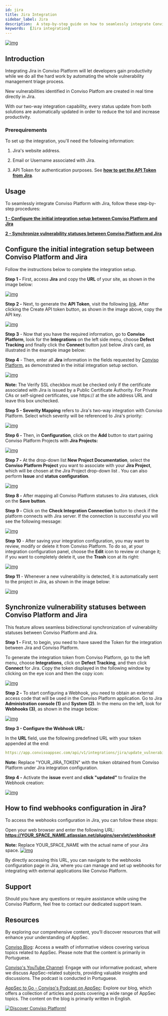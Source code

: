 ```yaml
---
id: jira
title: Jira Integration
sidebar_label: Jira
description:  A step-by-step guide on how to seamlessly integrate Conviso Platform with Jira for efficient vulnerability management and issue control.
keywords:  [Jira integration]
---
```


<div style={{textAlign: 'center'}}>

[![img](../../static/img/jira.png  'Jira')](https://cta-service-cms2.hubspot.com/web-interactives/public/v1/track/redirect?encryptedPayload=AVxigLKtcWzoFbzpyImNNQsXC9S54LjJuklwM39zNd7hvSoR%2FVTX%2FXjNdqdcIIDaZwGiNwYii5hXwRR06puch8xINMyL3EXxTMuSG8Le9if9juV3u%2F%2BX%2FCKsCZN1tLpW39gGnNpiLedq%2BrrfmYxgh8G%2BTcRBEWaKasQ%3D&webInteractiveContentId=125788977029&portalId=5613826)

</div>


## Introduction
Integrating Jira in Conviso Platform will let developers gain productivity while we do all the hard work by automating the whole vulnerability management triage process.

New vulnerabilities identified in Conviso Platfom are created in real time directly in Jira.

With our two-way integration capability, every status update from both solutions are automatically updated in order to reduce the toil and increase productivity.

### Prerequirements
To set up the integration, you'll need the following information:

1. Jira's website address.

2. Email or Username associated with Jira.

3. API Token for authentication purposes. See **[how to get the API Token from Jira](https://id.atlassian.com/manage-profile/security/api-tokens)**.

## Usage
To seamlessly integrate Conviso Platform with Jira, follow these step-by-step procedures:

**[1 - Configure the initial integration setup between Conviso Platform and Jira](#configure-the-initial-integration-setup-between-conviso-platform-and-jira)**

**[2 - Synchronize vulnerability statuses between Conviso Platform and Jira ](#synchronize-vulnerability-statuses-between-conviso-platform-and-jira)**

## Configure the initial integration setup between Conviso Platform and Jira
Follow the instructions below to complete the integration setup.

**Step 1 -** First, access **Jira** and copy the **URL** of your site, as shown in the image below:

[![img](../../static/img/jira-img1.png  'A clipping of a Jira platform screen')](https://cta-service-cms2.hubspot.com/web-interactives/public/v1/track/redirect?encryptedPayload=AVxigLKtcWzoFbzpyImNNQsXC9S54LjJuklwM39zNd7hvSoR%2FVTX%2FXjNdqdcIIDaZwGiNwYii5hXwRR06puch8xINMyL3EXxTMuSG8Le9if9juV3u%2F%2BX%2FCKsCZN1tLpW39gGnNpiLedq%2BrrfmYxgh8G%2BTcRBEWaKasQ%3D&webInteractiveContentId=125788977029&portalId=5613826)


**Step 2 -** Next, to generate the **API Token**, visit the following [link](https://id.atlassian.com/manage-profile/security/api-tokens). After clicking the Create API token button, as shown in the image above, copy the API key.

[![img](../../static/img/jira-img2.png  'A clipping of a Jira platform screen.')](https://cta-service-cms2.hubspot.com/web-interactives/public/v1/track/redirect?encryptedPayload=AVxigLKtcWzoFbzpyImNNQsXC9S54LjJuklwM39zNd7hvSoR%2FVTX%2FXjNdqdcIIDaZwGiNwYii5hXwRR06puch8xINMyL3EXxTMuSG8Le9if9juV3u%2F%2BX%2FCKsCZN1tLpW39gGnNpiLedq%2BrrfmYxgh8G%2BTcRBEWaKasQ%3D&webInteractiveContentId=125788977029&portalId=5613826)


**Step 3** - Now that you have the required information, go to **Conviso Platform**, look for the **Integrations** on the left side menu, choose **Defect Tracking** and finally click the **Connect** button just below Jira’s card, as illustrated in the example image below:

**Step 4** - Then, enter all **Jira** information in the fields requested by [Conviso Platform](https://cta-service-cms2.hubspot.com/web-interactives/public/v1/track/redirect?encryptedPayload=AVxigLKtcWzoFbzpyImNNQsXC9S54LjJuklwM39zNd7hvSoR%2FVTX%2FXjNdqdcIIDaZwGiNwYii5hXwRR06puch8xINMyL3EXxTMuSG8Le9if9juV3u%2F%2BX%2FCKsCZN1tLpW39gGnNpiLedq%2BrrfmYxgh8G%2BTcRBEWaKasQ%3D&webInteractiveContentId=125788977029&portalId=5613826), as demonstrated in the initial integration setup section.

[![img](../../static/img/jira-img4.png  'A screenshot of a Conviso Platform screen for integration with Jira.')](https://cta-service-cms2.hubspot.com/web-interactives/public/v1/track/redirect?encryptedPayload=AVxigLKtcWzoFbzpyImNNQsXC9S54LjJuklwM39zNd7hvSoR%2FVTX%2FXjNdqdcIIDaZwGiNwYii5hXwRR06puch8xINMyL3EXxTMuSG8Le9if9juV3u%2F%2BX%2FCKsCZN1tLpW39gGnNpiLedq%2BrrfmYxgh8G%2BTcRBEWaKasQ%3D&webInteractiveContentId=125788977029&portalId=5613826)

**Note:** The Verify SSL checkbox must be checked only if the certificate associated with Jira is issued by a Public Certificate Authority. For Private CAs or self-signed certificates, use https:// at the site address URL and leave this box unchecked.

**Step 5 - Severity Mapping** refers to Jira's two-way integration with Conviso Platform. Select which severity will be referenced to Jira's priority:

[![img](../../static/img/jira-img5.png  'A screenshot of a Conviso Platform screen for integration with Jira.')](https://cta-service-cms2.hubspot.com/web-interactives/public/v1/track/redirect?encryptedPayload=AVxigLKtcWzoFbzpyImNNQsXC9S54LjJuklwM39zNd7hvSoR%2FVTX%2FXjNdqdcIIDaZwGiNwYii5hXwRR06puch8xINMyL3EXxTMuSG8Le9if9juV3u%2F%2BX%2FCKsCZN1tLpW39gGnNpiLedq%2BrrfmYxgh8G%2BTcRBEWaKasQ%3D&webInteractiveContentId=125788977029&portalId=5613826)


**Step 6 -** Then, in **Configuration**, click on the **Add** button to start pairing Conviso Platform Projects with **Jira Projects:**

[![img](../../static/img/jira-img6.png  'A screenshot of a Conviso Platform screen for integration with Jira.')](https://cta-service-cms2.hubspot.com/web-interactives/public/v1/track/redirect?encryptedPayload=AVxigLKtcWzoFbzpyImNNQsXC9S54LjJuklwM39zNd7hvSoR%2FVTX%2FXjNdqdcIIDaZwGiNwYii5hXwRR06puch8xINMyL3EXxTMuSG8Le9if9juV3u%2F%2BX%2FCKsCZN1tLpW39gGnNpiLedq%2BrrfmYxgh8G%2BTcRBEWaKasQ%3D&webInteractiveContentId=125788977029&portalId=5613826)


**Step 7 -** At the drop-down list **New Project Documentation**, select the **Conviso Platform Project** you want to associate with your **Jira Project**, which will be chosen at the Jira Project drop-down list . You can also perform **Issue** and **status configuration**.

[![img](../../static/img/jira-img8.png  'A screenshot of a Conviso Platform screen for integration with Jira.')](https://cta-service-cms2.hubspot.com/web-interactives/public/v1/track/redirect?encryptedPayload=AVxigLKtcWzoFbzpyImNNQsXC9S54LjJuklwM39zNd7hvSoR%2FVTX%2FXjNdqdcIIDaZwGiNwYii5hXwRR06puch8xINMyL3EXxTMuSG8Le9if9juV3u%2F%2BX%2FCKsCZN1tLpW39gGnNpiLedq%2BrrfmYxgh8G%2BTcRBEWaKasQ%3D&webInteractiveContentId=125788977029&portalId=5613826)


**Step 8 -** After mapping all Conviso Platform statuses to Jira statuses, click on the **Save button**.

**Step 9 -** Click on the **Check Integration Connection** button to check if the platform connects with Jira server. If the connection is successful you will see the following message:

[![img](../../static/img/jira-img7.png  'A screenshot of a Conviso Platform screen for integration with Jira.')](https://cta-service-cms2.hubspot.com/web-interactives/public/v1/track/redirect?encryptedPayload=AVxigLKtcWzoFbzpyImNNQsXC9S54LjJuklwM39zNd7hvSoR%2FVTX%2FXjNdqdcIIDaZwGiNwYii5hXwRR06puch8xINMyL3EXxTMuSG8Le9if9juV3u%2F%2BX%2FCKsCZN1tLpW39gGnNpiLedq%2BrrfmYxgh8G%2BTcRBEWaKasQ%3D&webInteractiveContentId=125788977029&portalId=5613826)

**Step 10** - After saving your integration configuration, you may want to review, modify or delete it from Conviso Platform. To do so, at your integration configuration panel, choose the **Edit** icon to review or change it; if you want to completely delete it, use the **Trash** icon at its right:

[![img](../../static/img/jira-img9.png  'A screenshot of a Conviso Platform screen for integration with Jira.')](https://cta-service-cms2.hubspot.com/web-interactives/public/v1/track/redirect?encryptedPayload=AVxigLKtcWzoFbzpyImNNQsXC9S54LjJuklwM39zNd7hvSoR%2FVTX%2FXjNdqdcIIDaZwGiNwYii5hXwRR06puch8xINMyL3EXxTMuSG8Le9if9juV3u%2F%2BX%2FCKsCZN1tLpW39gGnNpiLedq%2BrrfmYxgh8G%2BTcRBEWaKasQ%3D&webInteractiveContentId=125788977029&portalId=5613826)

**Step 11** - Whenever a new vulnerability is detected, it is automatically sent to the project in Jira, as shown in the image below:

[![img](../../static/img/jira-img10.png  'A clipping of a Jira platform screen in the backlog.')](https://cta-service-cms2.hubspot.com/web-interactives/public/v1/track/redirect?encryptedPayload=AVxigLKtcWzoFbzpyImNNQsXC9S54LjJuklwM39zNd7hvSoR%2FVTX%2FXjNdqdcIIDaZwGiNwYii5hXwRR06puch8xINMyL3EXxTMuSG8Le9if9juV3u%2F%2BX%2FCKsCZN1tLpW39gGnNpiLedq%2BrrfmYxgh8G%2BTcRBEWaKasQ%3D&webInteractiveContentId=125788977029&portalId=5613826)

## Synchronize vulnerability statuses between Conviso Platform and Jira

This feature allows seamless bidirectional synchronization of vulnerability statuses between Conviso Platform and Jira.

**Step 1 -** First, to begin, you need to have saved the Token for the integration between Jira and Conviso Platform.

To generate the integration token from Conviso Platform, go to the left menu, choose **Integrations,** click on **Defect Tracking**, and then click **Connect** for Jira. Copy the token displayed in the following window by clicking on the eye icon and then the copy icon:

[![img](../../static/img/jira-img12.png  'A screenshot of a Conviso Platform screen for integration with Jira.')](https://cta-service-cms2.hubspot.com/web-interactives/public/v1/track/redirect?encryptedPayload=AVxigLKtcWzoFbzpyImNNQsXC9S54LjJuklwM39zNd7hvSoR%2FVTX%2FXjNdqdcIIDaZwGiNwYii5hXwRR06puch8xINMyL3EXxTMuSG8Le9if9juV3u%2F%2BX%2FCKsCZN1tLpW39gGnNpiLedq%2BrrfmYxgh8G%2BTcRBEWaKasQ%3D&webInteractiveContentId=125788977029&portalId=5613826)

**Step 2 -** To start configuring a Webhook, you need to obtain an external access code that will be used in the Conviso Platform application. Go to Jira **Administration console (1)** and **System (2)**.  In the menu on the left, look for **Webhooks (3)**, as shown in the image below:

[![img](../../static/img/jira-img11.png  'A clipping of a Jira platform screen in the Webhook.')](https://cta-service-cms2.hubspot.com/web-interactives/public/v1/track/redirect?encryptedPayload=AVxigLKtcWzoFbzpyImNNQsXC9S54LjJuklwM39zNd7hvSoR%2FVTX%2FXjNdqdcIIDaZwGiNwYii5hXwRR06puch8xINMyL3EXxTMuSG8Le9if9juV3u%2F%2BX%2FCKsCZN1tLpW39gGnNpiLedq%2BrrfmYxgh8G%2BTcRBEWaKasQ%3D&webInteractiveContentId=125788977029&portalId=5613826)

**Step 3 - Configure the Webhook URL:**

In the **URL** field, use the following predefined URL with your token appended at the end:

```yml
https://app.convisoappsec.com/api/v1/integrations/jira/update_vulnerability?issue_key=${issue.key}&project_key=${project.key}&jira_authorization_token=YOUR_JIRA_TOKEN
```

**Note:** Replace "YOUR_JIRA_TOKEN" with the token obtained from Conviso Platform under Jira integration configuration.

**Step 4 -** Activate the **issue** event and **click "updated"** to finalize the Webhook creation:

[![img](../../static/img/jira-img17.png  'A clipping of a Jira platform screen in the Webhook.')](https://cta-service-cms2.hubspot.com/web-interactives/public/v1/track/redirect?encryptedPayload=AVxigLKtcWzoFbzpyImNNQsXC9S54LjJuklwM39zNd7hvSoR%2FVTX%2FXjNdqdcIIDaZwGiNwYii5hXwRR06puch8xINMyL3EXxTMuSG8Le9if9juV3u%2F%2BX%2FCKsCZN1tLpW39gGnNpiLedq%2BrrfmYxgh8G%2BTcRBEWaKasQ%3D&webInteractiveContentId=125788977029&portalId=5613826)

## How to find webhooks configuration in Jira?

To access the webhooks configuration in Jira, you can follow these steps:

Open your web browser and enter the following URL: **https://YOUR_SPACE_NAME.atlassian.net/plugins/servlet/webhooks#**

**Note:** Replace YOUR_SPACE_NAME with the actual name of your Jira space.
[![img](../../static/img/jira-img19.png  'A clipping of a Jira platform screen in the Webhook.')](https://cta-service-cms2.hubspot.com/web-interactives/public/v1/track/redirect?encryptedPayload=AVxigLKtcWzoFbzpyImNNQsXC9S54LjJuklwM39zNd7hvSoR%2FVTX%2FXjNdqdcIIDaZwGiNwYii5hXwRR06puch8xINMyL3EXxTMuSG8Le9if9juV3u%2F%2BX%2FCKsCZN1tLpW39gGnNpiLedq%2BrrfmYxgh8G%2BTcRBEWaKasQ%3D&webInteractiveContentId=125788977029&portalId=5613826)

By directly accessing this URL, you can navigate to the webhooks configuration page in Jira, where you can manage and set up webhooks for integrating with external applications like Conviso Platform.

## Support

Should you have any questions or require assistance while using the Conviso Platform, feel free to contact our dedicated support team.

## Resources

By exploring our comprehensive content, you’ll discover resources that will enhance your understanding of AppSec.

[Conviso Blog](https://bit.ly/3JtXM8A): Access a wealth of informative videos covering various topics related to AppSec. Please note that the content is primarily in Portuguese.

[Conviso's YouTube Channel](https://bit.ly/3NIbbfM): Engage with our informative podcast, where we discuss AppSec-related subjects, providing valuable insights and discussions. The podcast is conducted in Portuguese.

[AppSec to Go - Conviso's Podcast on AppSec](https://spoti.fi/43UJQwN): Explore our blog, which offers a collection of articles and posts covering a wide range of AppSec topics. The content on the blog is primarily written in English.

[![Discover Conviso Platform!](https://no-cache.hubspot.com/cta/default/5613826/interactive-125788977029.png)](https://cta-service-cms2.hubspot.com/web-interactives/public/v1/track/redirect?encryptedPayload=AVxigLKtcWzoFbzpyImNNQsXC9S54LjJuklwM39zNd7hvSoR%2FVTX%2FXjNdqdcIIDaZwGiNwYii5hXwRR06puch8xINMyL3EXxTMuSG8Le9if9juV3u%2F%2BX%2FCKsCZN1tLpW39gGnNpiLedq%2BrrfmYxgh8G%2BTcRBEWaKasQ%3D&webInteractiveContentId=125788977029&portalId=5613826)
